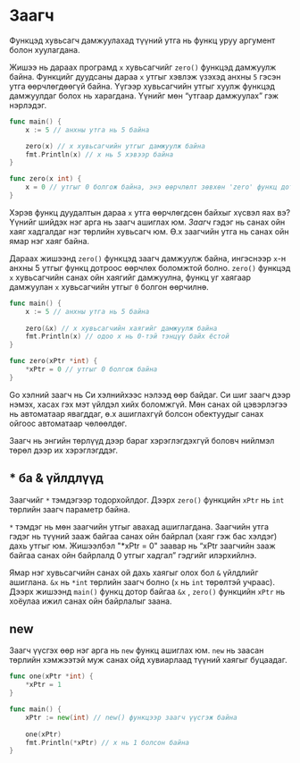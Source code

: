 # Заагч

Функцэд хувьсагч дамжуулахад түүний утга нь функц уруу аргумент болон хуулагдана.

Жишээ нь дараах програмд `x` хувьсагчийг `zero()` функцэд дамжуулж байна. Функцийг дуудсаны дараа `x` утгыг хэвлэж үзэхэд анхны `5` гэсэн утга өөрчлөгдөөгүй байна. Үүгээр хувьсагчийн утгыг хуулж функцэд дамжуулдаг болох нь харагдана. Үүнийг мөн “утгаар дамжуулах” гэж нэрлэдэг.

```go
func main() {
    x := 5 // анхны утга нь 5 байна

    zero(x) // x хувьсагчийн утгыг дамжуулж байна
    fmt.Println(x) // x нь 5 хэвээр байна
}

func zero(x int) {
    x = 0 // утгыг 0 болгож байна, энэ өөрчлөлт зөвхөн 'zero' функц дотор хүчинтэй
}
```

Хэрэв функц дуудалтын дараа `x` утга өөрчлөгдсөн байхыг хүсвэл яах вэ? Үүнийг шийдэх нэг арга нь заагч ашиглах юм. 
_Заагч_ гэдэг нь санах ойн хаяг хадгалдаг нэг төрлийн хувьсагч юм. Ө.х заагчийн утга нь санах ойн ямар нэг хаяг байна.

Дараах жишээнд `zero()` функцэд заагч дамжуулж байна, ингэснээр `x`-н анхны 5 утгыг функц дотроос өөрчлөх боломжтой болно. `zero()` функцэд `x` хувьсагчийн санах ойн хаягийг дамжуулна, функц уг хаягаар дамжуулан `x` хувьсагчийн утгыг `0` болгон өөрчилнө.

```go
func main() {
    x := 5 // анхны утга нь 5 байна
    
    zero(&x) // x хувьсагчийн хаягийг дамжуулж байна
    fmt.Println(x) // одоо x нь 0-тэй тэнцүү байх ёстой
}

func zero(xPtr *int) {
    *xPtr = 0 // утгыг 0 болгож байна
}
```

Go хэлний заагч нь Си хэлнийхээс нэлээд өөр байдаг. Си шиг заагч дээр нэмэх, хасах гэх мэт үйлдэл хийх боломжгүй. Мөн санах ой цэвэрлэгээ нь автоматаар явагддаг, ө.х ашиглахгүй болсон обектуудыг санах ойгоос автоматаар чөлөөлдөг.

Заагч нь энгийн төрлүүд дээр бараг хэрэглэгдэхгүй боловч нийлмэл төрөл дээр их хэрэглэгддэг.

## \* ба & үйлдлүүд

Заагчийг `*` тэмдэгээр тодорхойлдог. Дээрх `zero()` функцийн `xPtr` нь `int` төрлийн заагч параметр байна.

`*` тэмдэг нь мөн заагчийн утгыг авахад ашиглагдана. Заагчийн утга гэдэг нь түүний зааж байгаа санах ойн байрлал (хаяг гэж бас хэлдэг) дахь утгыг юм. Жишээлбэл "*xPtr = 0" заавар нь “xPtr заагчийн зааж байгаа санах ойн байрлалд 0 утгыг хадгал” гэдгийг илэрхийлнэ.

Ямар нэг хувьсагчийн санах ой дахь хаягыг олох бол `&` үйлдлийг ашиглана. `&x` нь `*int` төрлийн заагч болно (`x` нь `int` төрөлтэй учраас). Дээрх жишээнд `main()` функц дотор байгаа `&x` , `zero()` функцийн `xPtr` нь хоёулаа ижил санах ойн байрлалыг заана.

## new

Заагч үүсгэх өөр нэг арга нь `new` функц ашиглах юм. `new` нь заасан төрлийн хэмжээтэй муж санах ойд хувиарлаад түүний хаягыг буцаадаг.

```go
func one(xPtr *int) {
    *xPtr = 1
}

func main() {
    xPtr := new(int) // new() функцээр заагч үүсгэж байна
    
    one(xPtr)
    fmt.Println(*xPtr) // x нь 1 болсон байна
}
```